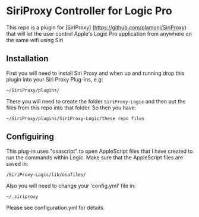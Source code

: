 SiriProxy Controller for Logic Pro 
==================================

This repo is a plugin for [SiriProxy] (https://github.com/plamoni/SiriProxy) that will let the user control Apple's Logic Pro application from anywhere on the same wifi using Siri

Installation
------------

First you will need to install Siri Proxy and when up and running drop this plugin into your Siri Proxy Plug-ins, e.g:

`~/SiriProxy/plugins/`

There you will need to create the folder `SiriProxy-Logic` and then put the files from this repo into that folder. So then you have:

`~/SiriProxy/plugins/SiriProxy-Logic/these repo files`


Configuiring
------------

This plug-in uses "osascript" to open AppleScript files that I have created to run the commands within Logic.  Make sure that the AppleScript files are saved in:

`/SiriProxy-Logic/lib/osafiles/`

Also you will need to change your 'config.yml' file in:

`~/.siriproxy`

Please see configuration.yml for details.